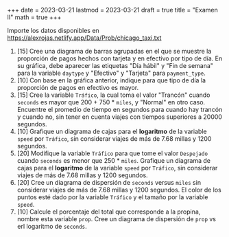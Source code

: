 +++
date      = 2023-03-21
lastmod   = 2023-03-21
draft     = true
title     = "Examen II"
math      = true
+++

Importe los datos disponibles en https://alexrojas.netlify.app/Data/Prob/chicago_taxi.txt

1. [15] Cree una diagrama de barras agrupadas en el que se muestre la proporción de pagos hechos con tarjeta y en efectivo por tipo de día. En su gráfica, debe aparecer las etiquetas "Día hábil" y "Fin de semana" para la variable `daytype` y "Efectivo" y "Tarjeta" para `payment_type`.
2. [10] Con base en la gráfica anterior, indique para que tipo de día la proporción de pagos en efectivo es mayor.
3. [15] Cree la variable `Tráfico`, la cual toma el valor "Trancón" cuando `seconds` es mayor que 200 + 750 * `miles`, y "Normal" en otro caso. Encuentre el promedio de tiempo en segundos para cuando hay trancón y cuando no, sin tener en cuenta viajes con tiempos superiores a 20000 segundos.
4. [10] Grafique un diagrama de cajas para el **logaritmo** de la variable `speed` por `Tráfico`, sin considerar viajes de más de 7.68 millas y 1200 segundos.
5. [20] Modifique la variable `Tráfico` para que tome el valor `Despejado` cuando `seconds` es menor que 250 * `miles`.  Grafique un diagrama de cajas para el **logaritmo** de la variable `speed` por `Tráfico`, sin considerar viajes de más de 7.68 millas y 1200 segundos.
6. [20] Cree un diagrama de dispersión de `seconds` versus `miles` sin considerar viajes de más de 7.68 millas y 1200 segundos. El color de los puntos esté dado por la variable `Tráfico` y el tamaño por la variable `speed`. 
7. [10] Calcule el porcentaje del total que corresponde a la propina, nombre esta variable `prop`. Cree un diagrama de dispersión de `prop` vs erl logaritmo de `seconds`.



